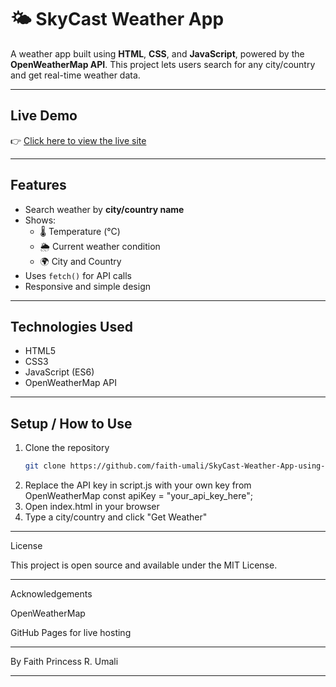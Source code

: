 # 🌤️ SkyCast Weather App
A weather app built using **HTML**, **CSS**, and **JavaScript**, powered by the **OpenWeatherMap API**. This project lets users search for any city/country and get real-time weather data.

---

##  Live Demo
👉 [Click here to view the live site](https://faith-umali.github.io/SkyCast-Weather-App-using-HTML-CSS-JavaScript-/)

---

##  Features
- Search weather by **city/country name**
- Shows:
  - 🌡️ Temperature (°C)
  - 🌦️ Current weather condition
  - 🌍 City and Country
- Uses `fetch()` for API calls
- Responsive and simple design

---

##  Technologies Used
- HTML5  
- CSS3  
- JavaScript (ES6)  
- OpenWeatherMap API  

---

##  Setup / How to Use
1. Clone the repository  
   ```bash
   git clone https://github.com/faith-umali/SkyCast-Weather-App-using-HTML-CSS-JavaScript-.git
2. Replace the API key in script.js with your own key from OpenWeatherMap
const apiKey = "your_api_key_here";
3. Open index.html in your browser
4. Type a city/country and click "Get Weather"

---

 License

This project is open source and available under the MIT License.

---

 Acknowledgements

OpenWeatherMap

GitHub Pages for live hosting

---

 By
Faith Princess R. Umali

---
